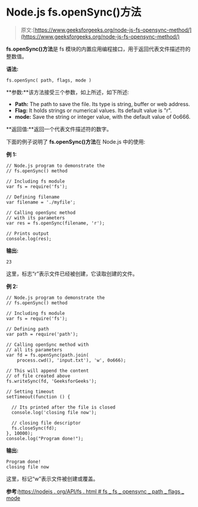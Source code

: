 # Node.js fs.openSync()方法

> 原文:[https://www.geeksforgeeks.org/node-js-fs-opensync-method/](https://www.geeksforgeeks.org/node-js-fs-opensync-method/)

**fs.openSync()方法**是 fs 模块的内置应用编程接口，用于返回代表文件描述符的整数值。

**语法:**

```
fs.openSync( path, flags, mode )
```

**参数:**该方法接受三个参数，如上所述，如下所述:

*   **Path:** The path to save the file. Its type is string, buffer or web address.
*   **Flag:** It holds strings or numerical values. Its default value is "r".
*   **mode:** Save the string or integer value, with the default value of 0o666.

**返回值:**返回一个代表文件描述符的数字。

下面的例子说明了 **fs.openSync()方法**在 Node.js 中的使用:

**例 1:**

```
// Node.js program to demonstrate the     
// fs.openSync() method  

// Including fs module
var fs = require('fs');

// Defining filename
var filename = './myfile';

// Calling openSync method
// with its parameters
var res = fs.openSync(filename, 'r');

// Prints output
console.log(res);
```

**输出:**

```
23

```

这里，标志“r”表示文件已经被创建，它读取创建的文件。

**例 2:**

```
// Node.js program to demonstrate the     
// fs.openSync() method  

// Including fs module
var fs = require('fs');

// Defining path
var path = require('path');

// Calling openSync method with
// all its parameters
var fd = fs.openSync(path.join(
    process.cwd(), 'input.txt'), 'w', 0o666);

// This will append the content
// of file created above
fs.writeSync(fd, 'GeeksforGeeks');

// Setting timeout
setTimeout(function () {

  // Its printed after the file is closed
  console.log('closing file now');

  // closing file descriptor
  fs.closeSync(fd);
}, 10000);
console.log("Program done!");
```

**输出:**

```
Program done!
closing file now

```

这里，标记“w”表示文件被创建或覆盖。

**参考:**[https://nodejs . org/API/fs . html # fs _ fs _ opensync _ path _ flags _ mode](https://nodejs.org/api/fs.html#fs_fs_opensync_path_flags_mode)
